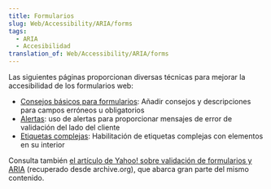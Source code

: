 ```yaml
---
title: Formularios
slug: Web/Accessibility/ARIA/forms
tags:
  - ARIA
  - Accesibilidad
translation_of: Web/Accessibility/ARIA/forms
---
```


Las siguientes páginas proporcionan diversas técnicas para mejorar la accesibilidad de los formularios web:

- [Consejos básicos para formularios](/es/Accessibility/ARIA/Basic_form_hints): Añadir consejos y descripciones para campos erróneos u obligatorios
- [Alertas](/es/Accessibility/ARIA/forms/alerts): uso de alertas para proporcionar mensajes de error de validación del lado del cliente
- [Etiquetas complejas](/es/Accessibility/ARIA/forms/Multipart_labels): Habilitación de etiquetas complejas con elementos en su interior

Consulta también [el artículo de Yahoo! sobre validación de formularios y ARIA](https://web.archive.org/web/20120801225355/http://yaccessibilityblog.com/library/aria-invalid-form-inputs.html) (recuperado desde archive.org), que abarca gran parte del mismo contenido.
